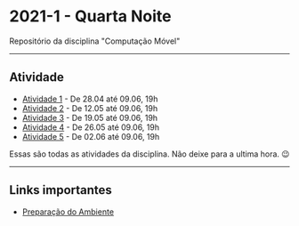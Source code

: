 # 2021-1 - Quarta Noite
Repositório da disciplina "Computação Móvel"

***

## Atividade

 - [Atividade 1](https://forms.gle/gqXddbijm9TLU9GdA) - De 28.04 até 09.06, 19h
 - [Atividade 2](https://forms.gle/PAYK3Y5Z3vGTSVPW8) - De 12.05 até 09.06, 19h
 - [Atividade 3](https://forms.gle/y6TxvrJP4Dgjmfjs9) - De 19.05 até 09.06, 19h
 - [Atividade 4](https://forms.gle/e7sa7H7BgoWpt28k9) - De 26.05 até 09.06, 19h
 - [Atividade 5](https://forms.gle/tWev61dCevamSdPt9) - De 02.06 até 09.06, 19h

Essas são todas as atividades da disciplina. Não deixe para a ultima hora. 😉




 ***

 ## Links importantes

  - [Preparação do Ambiente](https://github.com/traue/2021-1_quarta_noite/wiki/Prepara%C3%A7%C3%A3o-do-ambiente---Flutter)
